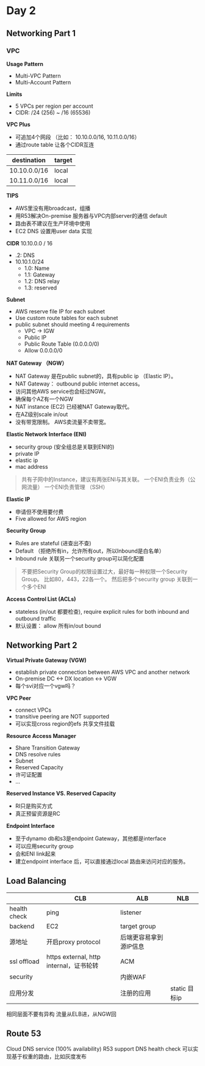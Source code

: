 # Day 2
## Networking Part 1
### VPC
**Usage Pattern**
- Multi-VPC Pattern
- Multi-Account Pattern

**Limits**
- 5 VPCs per region per account
- CIDR: /24 (256) ~ /16 (65536)

**VPC Plus**
- 可追加4个网段 （比如： 10.10.0.0/16, 10.11.0.0/16）
- 通过route table  让各个CIDR互连

| destination | target |
|--|--|
| 10.10.0.0/16 | local |
| 10.11.0.0/16 | local |


**TIPS**
 - AWS里没有用broadcast，组播 
 - 用R53解决On-premise 服务器与VPC内部server的通信 default
 - 路由表不建议在生产环境中使用
 - EC2 DNS 设置用user data 实现

**CIDR**
10.10.0.0 / 16
- .2: DNS
- 10.10.1.0/24
	- 1.0: Name
	- 1.1: Gateway
	- 1.2: DNS relay
	- 1.3: reserved

**Subnet**
- AWS reserve file IP for each subnet
- Use custom route tables for each subnet
- public subnet should meeting 4 requirements
	- VPC -> IGW
	- Public IP
	- Public Route Table (0.0.0.0/0)
	- Allow 0.0.0.0/0

**NAT Gateway （NGW）**
- NAT Gateway 是在public subnet的，具有public ip （Elastic IP）。
- NAT Gateway： outbound public internet access。
- 访问其他AWS service也会经过NGW。
- 确保每个AZ有一个NGW
- NAT instance (EC2) 已经被NAT Gateway取代。 
- 在AZ级别scale in/out
- 没有带宽限制。 AWS卖流量不卖带宽。

**Elastic Network Interface (ENI)**
- security group (安全组总是关联到ENI的)
- private IP
- elastic ip 
- mac address

> 共有子网中的Instance，建议有两张ENI与其关联。 
> 一个ENI负责业务（公网流量）
> 一个ENI负责管理 （SSH）

**Elastic IP**
- 申请但不使用要付费
- Five allowed for AWS region

**Security Group**
- Rules are stateful (进查出不查)
- Default （拒绝所有in，允许所有out，所以Inbound是白名单）
- Inbound rule 关联另一个security group可以简化配置
> 不要把Security Group的权限设置过大，最好每一种权限一个Security Group。
> 比如80，443，22各一个。
> 然后把多个security group 关联到一个多个ENI

**Access Control List (ACLs)**
- stateless (in/out 都要检查), require explicit rules for both inbound and outbound traffic
- 默认设置： allow 所有in/out bound

## Networking Part 2
**Virtual Private Gateway (VGW)**
- establish private connection between AWS VPC and another network
- On-premise DC <-> DX location <-> VGW
- 每个svi对应一个vgw吗？

**VPC Peer**
- connect VPCs
- transitive peering are NOT supported
- 可以实现cross region的efs 共享文件挂载

**Resource Access Manager**
- Share Transition Gateway
- DNS resolve rules
- Subnet
- Reserved Capacity
- 许可证配置
- ...

**Reserved Instance VS. Reserved Capacity**
- RI只是购买方式
- 真正预留资源是RC

**Endpoint Interface**
- 至于dynamo db和s3是endpoint Gateway，其他都是interface
- 可以应用security group
- 会和ENI link起来
- 建立endpoint interface 后，可以直接通过local 路由来访问对应的服务。

## Load Balancing
|| CLB | ALB| NLB
|--|--|--|--|
|health check  | ping | listener |
|backend | EC2 | target group |
|源地址|开启proxy protocol|后端更容易拿到源IP信息
|ssl offload| https external, http internal，证书轮转 | ACM
|security | |内嵌WAF |
|应用分发 | |注册的应用 | static 目标ip |

相同层面不要有异构
流量从ELB进，从NGW回

## Route 53
Cloud DNS service (100% availability)
R53 support DNS health check
可以实现基于权重的路由，比如灰度发布

<!--stackedit_data:
eyJoaXN0b3J5IjpbMTQ1NzQ0MTQyOSwtMTEzODcyMTA2NSwtMz
E5ODA2MzgzLDE1MTE2MjIyMjMsLTEyNTA1OTkzNjIsLTE1NDU1
NjgxMTUsMTU0OTQzNTczMSwtMTMyNTgzNTcwOSwtMTc3NDkzMj
MyOCwxMjY4NTk3NzU4LC0xMTA4NTEwOTksODgwMjEyNTIxLDQw
NTA2MDQxMiwtMjkyNDE2OTE2LC03ODg1MjkxOSwxNjAxMzU5Mj
A4LDUzOTU5MjE3NywxMjM3OTE5NjExLDE1MDM3ODQ3NzYsLTI3
Mzk2NTgxM119
-->
